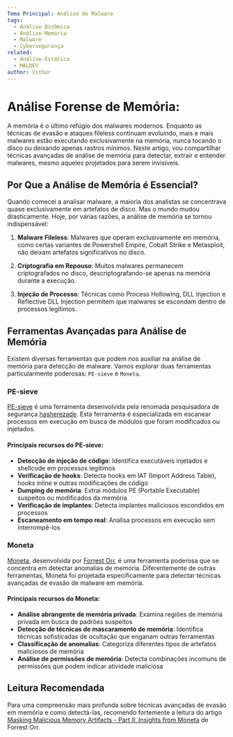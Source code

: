```yaml
---
Tema Principal: Análise de Malware
tags:
  - Análise-Dinâmica
  - Análise-Memória
  - Malware
  - Cybersegurança
related:
  - Análise-Estática
  - MALDEV
author: Vithor
---
```


# Análise Forense de Memória:
A memória é o último refúgio dos malwares modernos. Enquanto as técnicas de evasão e ataques fileless continuam evoluindo, mais e mais malwares estão executando exclusivamente na memória, nunca tocando o disco ou deixando apenas rastros mínimos. Neste artigo, vou compartilhar técnicas avançadas de análise de memória para detectar, extrair e entender malwares, mesmo aqueles projetados para serem invisíveis.
## Por Que a Análise de Memória é Essencial?
Quando comecei a analisar malware, a maioria dos analistas se concentrava quase exclusivamente em artefatos de disco. Mas o mundo mudou drasticamente. Hoje, por várias razões, a análise de memória se tornou indispensável:

1. **Malware Fileless**: Malwares que operam exclusivamente em memória, como certas variantes de Powershell Empire, Cobalt Strike e Metasploit, não deixam artefatos significativos no disco.

2. **Criptografia em Repouso**: Muitos malwares permanecem criptografados no disco, descriptografando-se apenas na memória durante a execução.

3. **Injeção de Processo**: Técnicas como Process Hollowing, DLL Injection e Reflective DLL Injection permitem que malwares se escondam dentro de processos legítimos.

## Ferramentas Avançadas para Análise de Memória
Existem diversas ferramentas que podem nos auxiliar na análise de memória para detecção de malware. Vamos explorar duas ferramentas particularmente poderosas: ``PE-sieve`` e ``Moneta``.
### PE-sieve
[PE-sieve](https://github.com/hasherezade/pe-sieve) é uma ferramenta desenvolvida pela renomada pesquisadora de segurança [hasherezade](https://github.com/hasherezade). Esta ferramenta é especializada em escanear processos em execução em busca de módulos que foram modificados ou injetados.
#### Principais recursos do PE-sieve:
- **Detecção de injeção de código**: Identifica executáveis injetados e shellcode em processos legítimos
- **Verificação de hooks**: Detecta hooks em IAT (Import Address Table), hooks inline e outras modificações de código
- **Dumping de memória**: Extrai módulos PE (Portable Executable) suspeitos ou modificados da memória
- **Verificação de implantes**: Detecta implantes maliciosos escondidos em processos
- **Escaneamento em tempo real**: Analisa processos em execução sem interrompê-los
### Moneta
[Moneta](https://github.com/forrest-orr/moneta), desenvolvida por [Forrest Orr](https://github.com/forrest-orr), é uma ferramenta poderosa que se concentra em detectar anomalias de memória. Diferentemente de outras ferramentas, Moneta foi projetada especificamente para detectar técnicas avançadas de evasão de malware em memória.
#### Principais recursos do Moneta:
- **Análise abrangente de memória privada**: Examina regiões de memória privada em busca de padrões suspeitos
- **Detecção de técnicas de mascaramento de memória**: Identifica técnicas sofisticadas de ocultação que enganam outras ferramentas
- **Classificação de anomalias**: Categoriza diferentes tipos de artefatos maliciosos de memória
- **Análise de permissões de memória**: Detecta combinações incomuns de permissões que podem indicar atividade maliciosa
## Leitura Recomendada
Para uma compreensão mais profunda sobre técnicas avançadas de evasão em memória e como detectá-las, recomendo fortemente a leitura do artigo [Masking Malicious Memory Artifacts - Part II: Insights from Moneta](https://www.forrest-orr.net/post/masking-malicious-memory-artifacts-part-ii-insights-from-moneta) de Forrest Orr. 